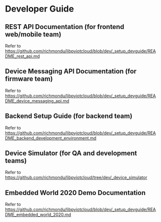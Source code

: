 # Developer Guide


## REST API Documentation (for frontend web/mobile team)

Refer to https://github.com/richmondu/libpyiotcloud/blob/dev/_setup_devguide/README_rest_api.md


## Device Messaging API Documentation (for firmware team)

Refer to https://github.com/richmondu/libpyiotcloud/blob/dev/_setup_devguide/README_device_messaging_api.md


## Backend Setup Guide (for backend team)

Refer to https://github.com/richmondu/libpyiotcloud/blob/dev/_setup_devguide/README_backend_development_environment.md


## Device Simulator (for QA and development teams)

Refer to https://github.com/richmondu/libpyiotcloud/tree/dev/_device_simulator


## Embedded World 2020 Demo Documentation

Refer to https://github.com/richmondu/libpyiotcloud/blob/dev/_setup_devguide/README_embedded_world_2020.md





